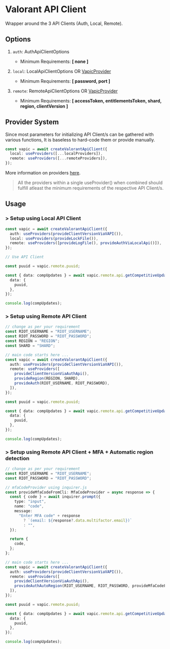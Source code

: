 # Valorant API Client

Wrapper around the 3 API Clients (Auth, Local, Remote).

## Options

1. `auth`: AuthApiClientOptions

   - Minimum Requirements: **[ none ]**

2. `local`: LocalApiClientOptions OR [VapicProvider](../docs/vapic-providers.md)

   - Minimum Requirements: **[ password, port ]**

3. `remote`: RemoteApiClientOptions OR [VapicProvider](../docs/vapic-providers.md)
   - Minimum Requirements: **[ accessToken, entitlementsToken, shard, region, clientVersion ]**

## Provider System

Since most parameters for initializing API Client/s can be gathered with various functions, It is baseless to hard-code them or provide manually.

```typescript
const vapic = await createValorantApiClient({
  local: useProviders([...localProviders]),
  remote: useProviders([...remoteProviders]),
});
```

More information on providers [here](../docs/vapic-providers.md).

> All the providers within a single useProvider() when combined should fulfill atleast the minimum requirements of the respective API Client/s.

## Usage

### > Setup using Local API Client

```typescript
const vapic = await createValorantApiClient({
  auth: useProviders(provideClientVersionViaVAPI()),
  local: useProviders(provideLockFile()),
  remote: useProviders([provideLogFile(), provideAuthViaLocalApi()]),
});

// Use API Client

const puuid = vapic.remote.puuid;

const { data: compUpdates } = await vapic.remote.api.getCompetitiveUpdates({
  data: {
    puuid,
  },
});

console.log(compUpdates);
```

### > Setup using Remote API Client

```typescript
// change as per your requirement
const RIOT_USERNAME = "RIOT_USERNAME";
const RIOT_PASSWORD = "RIOT_PASSWORD";
const REGION = "REGION";
const SHARD = "SHARD";

// main code starts here ...
const vapic = await createValorantApiClient({
  auth: useProviders(provideClientVersionViaVAPI()),
  remote: useProviders([
    provideClientVersionViaAuthApi(),
    provideRegion(REGION, SHARD),
    provideAuth(RIOT_USERNAME, RIOT_PASSWORD),
  ]),
});

const puuid = vapic.remote.puuid;

const { data: compUpdates } = await vapic.remote.api.getCompetitiveUpdates({
  data: {
    puuid,
  },
});

console.log(compUpdates);
```

### > Setup using Remote API Client + MFA + Automatic region detection

```typescript
// change as per your requirement
const RIOT_USERNAME = "RIOT_USERNAME";
const RIOT_PASSWORD = "RIOT_PASSWORD";

// mfaCodeProvider using inquirer.js
const provideMfaCodeFromCli: MfaCodeProvider = async response => {
  const { code } = await inquirer.prompt({
    type: "input",
    name: "code",
    message:
      "Enter MFA code" + response
        ? `(email: ${response?.data.multifactor.email})`
        : "",
  });

  return {
    code,
  };
};

// main code starts here ...
const vapic = await createValorantApiClient({
  auth: useProviders(provideClientVersionViaVAPI()),
  remote: useProviders([
    provideClientVersionViaAuthApi(),
    provideAuthAutoRegion(RIOT_USERNAME, RIOT_PASSWORD, provideMfaCodeFromCli),
  ]),
});

const puuid = vapic.remote.puuid;

const { data: compUpdates } = await vapic.remote.api.getCompetitiveUpdates({
  data: {
    puuid,
  },
});

console.log(compUpdates);
```
